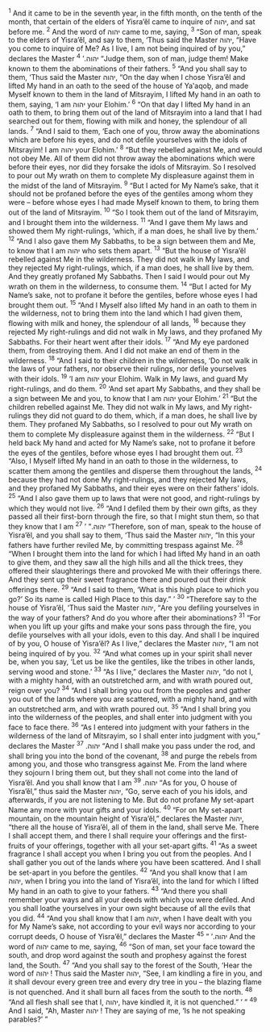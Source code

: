 <sup>1</sup> And it came to be in the seventh year, in the fifth month, on the tenth of the month, that certain of the elders of Yisra’ĕl came to inquire of יהוה, and sat before me.
<sup>2</sup> And the word of יהוה came to me, saying,
<sup>3</sup> “Son of man, speak to the elders of Yisra’ĕl, and say to them, ‘Thus said the Master יהוה, “Have you come to inquire of Me? As I live, I am not being inquired of by you,” declares the Master יהוה.’
<sup>4</sup> “Judge them, son of man, judge them! Make known to them the abominations of their fathers.
<sup>5</sup> “And you shall say to them, ‘Thus said the Master יהוה, “On the day when I chose Yisra’ĕl and lifted My hand in an oath to the seed of the house of Ya‛aqoḇ, and made Myself known to them in the land of Mitsrayim, I lifted My hand in an oath to them, saying, ‘I am יהוה your Elohim.’
<sup>6</sup> “On that day I lifted My hand in an oath to them, to bring them out of the land of Mitsrayim into a land that I had searched out for them, flowing with milk and honey, the splendour of all lands.
<sup>7</sup> “And I said to them, ‘Each one of you, throw away the abominations which are before his eyes, and do not defile yourselves with the idols of Mitsrayim! I am יהוה your Elohim.’
<sup>8</sup> “But they rebelled against Me, and would not obey Me. All of them did not throw away the abominations which were before their eyes, nor did they forsake the idols of Mitsrayim. So I resolved to pour out My wrath on them to complete My displeasure against them in the midst of the land of Mitsrayim.
<sup>9</sup> “But I acted for My Name’s sake, that it should not be profaned before the eyes of the gentiles among whom they were – before whose eyes I had made Myself known to them, to bring them out of the land of Mitsrayim.
<sup>10</sup> “So I took them out of the land of Mitsrayim, and I brought them into the wilderness.
<sup>11</sup> “And I gave them My laws and showed them My right-rulings, ‘which, if a man does, he shall live by them.’
<sup>12</sup> “And I also gave them My Sabbaths, to be a sign between them and Me, to know that I am יהוה who sets them apart.
<sup>13</sup> “But the house of Yisra’ĕl rebelled against Me in the wilderness. They did not walk in My laws, and they rejected My right-rulings, which, if a man does, he shall live by them. And they greatly profaned My Sabbaths. Then I said I would pour out My wrath on them in the wilderness, to consume them.
<sup>14</sup> “But I acted for My Name’s sake, not to profane it before the gentiles, before whose eyes I had brought them out.
<sup>15</sup> “And I Myself also lifted My hand in an oath to them in the wilderness, not to bring them into the land which I had given them, flowing with milk and honey, the splendour of all lands,
<sup>16</sup> because they rejected My right-rulings and did not walk in My laws, and they profaned My Sabbaths. For their heart went after their idols.
<sup>17</sup> “And My eye pardoned them, from destroying them. And I did not make an end of them in the wilderness.
<sup>18</sup> “And I said to their children in the wilderness, ‘Do not walk in the laws of your fathers, nor observe their rulings, nor defile yourselves with their idols.
<sup>19</sup> ‘I am יהוה your Elohim. Walk in My laws, and guard My right-rulings, and do them.
<sup>20</sup> ‘And set apart My Sabbaths, and they shall be a sign between Me and you, to know that I am יהוה your Elohim.’
<sup>21</sup> “But the children rebelled against Me. They did not walk in My laws, and My right-rulings they did not guard to do them, which, if a man does, he shall live by them. They profaned My Sabbaths, so I resolved to pour out My wrath on them to complete My displeasure against them in the wilderness.
<sup>22</sup> “But I held back My hand and acted for My Name’s sake, not to profane it before the eyes of the gentiles, before whose eyes I had brought them out.
<sup>23</sup> “Also, I Myself lifted My hand in an oath to those in the wilderness, to scatter them among the gentiles and disperse them throughout the lands,
<sup>24</sup> because they had not done My right-rulings, and they rejected My laws, and they profaned My Sabbaths, and their eyes were on their fathers’ idols.
<sup>25</sup> “And I also gave them up to laws that were not good, and right-rulings by which they would not live.
<sup>26</sup> “And I defiled them by their own gifts, as they passed all their first-born through the fire, so that I might stun them, so that they know that I am יהוה.” ’
<sup>27</sup> “Therefore, son of man, speak to the house of Yisra’ĕl, and you shall say to them, ‘Thus said the Master יהוה, “In this your fathers have further reviled Me, by committing trespass against Me.
<sup>28</sup> “When I brought them into the land for which I had lifted My hand in an oath to give them, and they saw all the high hills and all the thick trees, they offered their slaughterings there and provoked Me with their offerings there. And they sent up their sweet fragrance there and poured out their drink offerings there.
<sup>29</sup> “And I said to them, ‘What is this high place to which you go?’ So its name is called High Place to this day.” ’
<sup>30</sup> “Therefore say to the house of Yisra’ĕl, ‘Thus said the Master יהוה, “Are you defiling yourselves in the way of your fathers? And do you whore after their abominations?
<sup>31</sup> “For when you lift up your gifts and make your sons pass through the fire, you defile yourselves with all your idols, even to this day. And shall I be inquired of by you, O house of Yisra’ĕl? As I live,” declares the Master יהוה, “I am not being inquired of by you.
<sup>32</sup> “And what comes up in your spirit shall never be, when you say, ‘Let us be like the gentiles, like the tribes in other lands, serving wood and stone.’
<sup>33</sup> “As I live,” declares the Master יהוה, “do not I, with a mighty hand, with an outstretched arm, and with wrath poured out, reign over you?
<sup>34</sup> “And I shall bring you out from the peoples and gather you out of the lands where you are scattered, with a mighty hand, and with an outstretched arm, and with wrath poured out.
<sup>35</sup> “And I shall bring you into the wilderness of the peoples, and shall enter into judgment with you face to face there.
<sup>36</sup> “As I entered into judgment with your fathers in the wilderness of the land of Mitsrayim, so I shall enter into judgment with you,” declares the Master יהוה.
<sup>37</sup> “And I shall make you pass under the rod, and shall bring you into the bond of the covenant,
<sup>38</sup> and purge the rebels from among you, and those who transgress against Me. From the land where they sojourn I bring them out, but they shall not come into the land of Yisra’ĕl. And you shall know that I am יהוה.
<sup>39</sup> “As for you, O house of Yisra’ĕl,” thus said the Master יהוה, “Go, serve each of you his idols, and afterwards, if you are not listening to Me. But do not profane My set-apart Name any more with your gifts and your idols.
<sup>40</sup> “For on My set-apart mountain, on the mountain height of Yisra’ĕl,” declares the Master יהוה, “there all the house of Yisra’ĕl, all of them in the land, shall serve Me. There I shall accept them, and there I shall require your offerings and the first-fruits of your offerings, together with all your set-apart gifts.
<sup>41</sup> “As a sweet fragrance I shall accept you when I bring you out from the peoples. And I shall gather you out of the lands where you have been scattered. And I shall be set-apart in you before the gentiles.
<sup>42</sup> “And you shall know that I am יהוה, when I bring you into the land of Yisra’ĕl, into the land for which I lifted My hand in an oath to give to your fathers.
<sup>43</sup> “And there you shall remember your ways and all your deeds with which you were defiled. And you shall loathe yourselves in your own sight because of all the evils that you did.
<sup>44</sup> “And you shall know that I am יהוה, when I have dealt with you for My Name’s sake, not according to your evil ways nor according to your corrupt deeds, O house of Yisra’ĕl,” declares the Master יהוה.’ ”
<sup>45</sup> And the word of יהוה came to me, saying,
<sup>46</sup> “Son of man, set your face toward the south, and drop word against the south and prophesy against the forest land, the South.
<sup>47</sup> “And you shall say to the forest of the South, ‘Hear the word of יהוה ! Thus said the Master יהוה, “See, I am kindling a fire in you, and it shall devour every green tree and every dry tree in you – the blazing flame is not quenched. And it shall burn all faces from the south to the north.
<sup>48</sup> “And all flesh shall see that I, יהוה, have kindled it, it is not quenched.” ’ ”
<sup>49</sup> And I said, “Ah, Master יהוה ! They are saying of me, ‘Is he not speaking parables?’ ”
